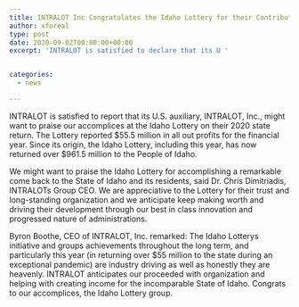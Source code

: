 ```yaml
---
title: INTRALOT Inc Congratulates the Idaho Lottery for their Contribution to the State of Idaho
author: xforeal 
type: post
date: 2020-09-02T00:00:00+00:00
excerpt: 'INTRALOT is satisfied to declare that its U '


categories:
  - news

---
```

INTRALOT is satisfied to report that its U.S. auxiliary, INTRALOT, Inc., might want to praise our accomplices at the Idaho Lottery on their 2020 state return. The Lottery reported $55.5 million in all out profits for the financial year. Since its origin, the Idaho Lottery, including this year, has now returned over $961.5 million to the People of Idaho. 

We might want to praise the Idaho Lottery for accomplishing a remarkable come back to the State of Idaho and its residents, said Dr. Chris Dimitriadis, INTRALOTs Group CEO. We are appreciative to the Lottery for their trust and long-standing organization and we anticipate keep making worth and driving their development through our best in class innovation and progressed nature of administrations. 

Byron Boothe, CEO of INTRALOT, Inc. remarked: The Idaho Lotterys initiative and groups achievements throughout the long term, and particularly this year (in returning over $55 million to the state during an exceptional pandemic) are industry driving as well as honestly they are heavenly. INTRALOT anticipates our proceeded with organization and helping with creating income for the incomparable State of Idaho. Congrats to our accomplices, the Idaho Lottery group.